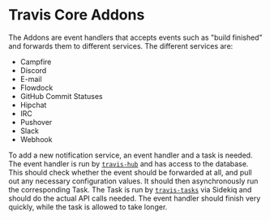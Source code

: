 # Travis Core Addons

The Addons are event handlers that accepts events such as "build finished" and forwards them to different services. The different services are:

- Campfire
- Discord
- E-mail
- Flowdock
- GitHub Commit Statuses
- Hipchat
- IRC
- Pushover
- Slack
- Webhook

To add a new notification service, an event handler and a task is needed. The event handler is run by [`travis-hub`](https://github.com/travis-ci/travis-hub) and has access to the database. This should check whether the event should be forwarded at all, and pull out any necessary configuration values. It should then asynchronously run the corresponding Task. The Task is run by [`travis-tasks`](https://github.com/travis-ci/travis-tasks) via Sidekiq and should do the actual API calls needed. The event handler should finish very quickly, while the task is allowed to take longer.
